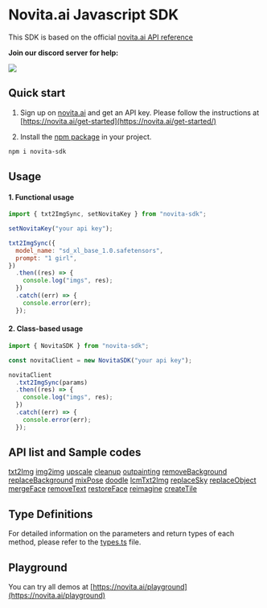 <!-- @format -->

# Novita.ai Javascript SDK

This SDK is based on the official [novita.ai API reference](https://docs.novita.ai/)

**Join our discord server for help:**

[![](https://dcbadge.vercel.app/api/server/2SFYcfajN7)](https://discord.gg/a3vd9r3uET)

## Quick start

1. Sign up on [novita.ai](https://novita.ai) and get an API key. Please follow the instructions at [https://novita.ai/get-started](https://novita.ai/get-started/)

2. Install the [npm package](https://www.npmjs.com/package/novita-sdk) in your project.

```bash
npm i novita-sdk
```

## Usage

#### 1. Functional usage

```javascript
import { txt2ImgSync, setNovitaKey } from "novita-sdk";

setNovitaKey("your api key");

txt2ImgSync({
  model_name: "sd_xl_base_1.0.safetensors",
  prompt: "1 girl",
})
  .then((res) => {
    console.log("imgs", res);
  })
  .catch((err) => {
    console.error(err);
  });
```

#### 2. Class-based usage

```javascript
import { NovitaSDK } from "novita-sdk";

const novitaClient = new NovitaSDK("your api key");

novitaClient
  .txt2ImgSync(params)
  .then((res) => {
    console.log("imgs", res);
  })
  .catch((err) => {
    console.error(err);
  });
```

## API list and Sample codes

[txt2Img](./examples/txt2Img.js)
[img2img](./examples/img2img.js)
[upscale](./examples/upscale.js)
[cleanup](./examples/cleanup.js)
[outpainting](./examples/outpainting.js)
[removeBackground](./examples/removeBackground.js)
[replaceBackground](./examples/replaceBackground.js)
[mixPose](./examples/mixpose.js)
[doodle](./examples/doodle.js)
[lcmTxt2Img](./examples/lcmTxt2Img.js)
[replaceSky](./examples/replaceSky.js)
[replaceObject](./examples/replaceObject.js)
[mergeFace](./examples/mergeFace.js)
[removeText](./examples/removeText.js)
[restoreFace](./examples/restoreFace.js)
[reimagine](./examples/reimagine.js)
[createTile](./examples/createTile.js)

## Type Definitions

For detailed information on the parameters and return types of each method, please refer to the [types.ts](./src/types.ts) file.

## Playground

You can try all demos at [https://novita.ai/playground](https://novita.ai/playground)
